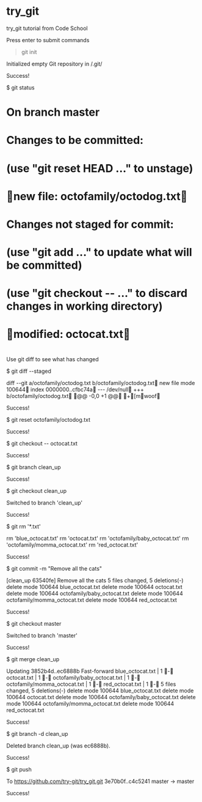 # try_git
try_git tutorial from Code School

Press enter to submit commands
 
> git init
 

Initialized empty Git repository in /.git/

Success!

$ git status
 

# On branch master
# Changes to be committed:
#   (use "git reset HEAD <file>..." to unstage)
#
#	new file:   octofamily/octodog.txt
#
# Changes not staged for commit:
#   (use "git add <file>..." to update what will be committed)
#   (use "git checkout -- <file>..." to discard changes in working directory)
#
#	modified:   octocat.txt
#

Use git diff to see what has changed

$ git diff --staged
 

diff --git a/octofamily/octodog.txt b/octofamily/octodog.txt
new file mode 100644
index 0000000..cfbc74a
--- /dev/null
+++ b/octofamily/octodog.txt
@@ -0,0 +1 @@
+[mwoof

Success!

$ git reset octofamily/octodog.txt
 


Success!

$ git checkout -- octocat.txt
 



Success!

$ git branch clean_up
 



Success!

$ git checkout clean_up
 

Switched to branch 'clean_up'

Success!

$ git rm '*.txt'
 

rm 'blue_octocat.txt'
rm 'octocat.txt'
rm 'octofamily/baby_octocat.txt'
rm 'octofamily/momma_octocat.txt'
rm 'red_octocat.txt'

Success!

$ git commit -m "Remove all the cats"
 

[clean_up 63540fe] Remove all the cats
 5 files changed, 5 deletions(-)
 delete mode 100644 blue_octocat.txt
 delete mode 100644 octocat.txt
 delete mode 100644 octofamily/baby_octocat.txt
 delete mode 100644 octofamily/momma_octocat.txt
 delete mode 100644 red_octocat.txt

Success!

$ git checkout master
 

Switched to branch 'master'

Success!

$ git merge clean_up
 

Updating 3852b4d..ec6888b
Fast-forward
 blue_octocat.txt             |    1 -
 octocat.txt                  |    1 -
 octofamily/baby_octocat.txt  |    1 -
 octofamily/momma_octocat.txt |    1 -
 red_octocat.txt              |    1 -
 5 files changed, 5 deletions(-)
 delete mode 100644 blue_octocat.txt
 delete mode 100644 octocat.txt
 delete mode 100644 octofamily/baby_octocat.txt
 delete mode 100644 octofamily/momma_octocat.txt
 delete mode 100644 red_octocat.txt

Success!

$ git branch -d clean_up
 

Deleted branch clean_up (was ec6888b).

Success!

$ git push
 

To https://github.com/try-git/try_git.git
   3e70b0f..c4c5241  master -> master

Success!

> 
